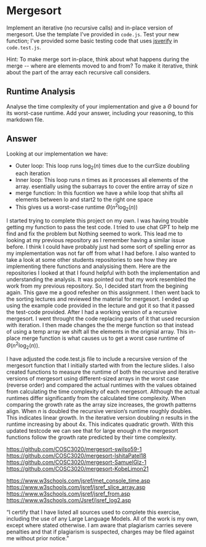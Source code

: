 # Mergesort

Implement an iterative (no recursive calls) and in-place version of mergesort.
Use the template I've provided in `code.js`. Test your new function; I've
provided some basic testing code that uses
[jsverify](https://jsverify.github.io/) in `code.test.js`.

Hint: To make merge sort in-place, think about what happens during the merge --
where are elements moved to and from? To make it iterative, think about the
part of the array each recursive call considers.

## Runtime Analysis

Analyse the time complexity of your implementation and give a $\Theta$ bound for
its worst-case runtime. Add your answer, including your reasoning, to this
markdown file.

## Answer

Looking at our implementation we have:
- Outer loop: This loop runs $\log_{2}(n)$ times due to the currSize doubling each iteration
- Inner loop: This loop runs $n$ times as it processes all elements of the array. esentially using the subarrays to cover the entire 
  array of size $n$
- merge function: In this fucntion we have a while loop that shifts all elements between lo and start2 to the right one space
- This gives us a worst-case runtime $\Theta(n^{2}\log_{2}(n))$ 

I started trying to complete this project on my own. I was having trouble getting my function to pass the test code. I tried to use chat GPT to help me find and fix the problem but Nothing seemed to work. This lead me to looking at my previous repository as I remember having a similar issue before. I think I could have probably just had some sort of spelling error as my implementation was not far off from what I had before. I also wanted to take a look at some other students repositories to see how they are implementing there functions and analysising them. Here are the repositories I looked at that I found helpful with both the implementation and understanding the analysis. It was pointed out that my work resembled the work from my previous repository. So, I decided start from the begining again. This gave me a good refesher on this assignment. I then went back to the sorting lectures and reviewed the material for mergesort. I ended up using the example code provided in the lecture and got it so that it passed the test-code provided. After I had a working version of a recursive mergesort. I went throught the code replacing parts of it that used recursion with iteration. I then made changes the the merge function so that instead of using a temp array we shift all the elements in the orignial array. This in-place merge function is what causes us to get a worst case  runtime of $\Theta(n^{2}\log_{2}(n))$. 

I have adjusted the code.test.js file to include a recursive version of the mergesort function that I initially started with from the lecture slides. I also created functions to measure the runtime of both the recursive and iterative versions of mergesort using different-sized arrays in the worst case (reverse order) and compared the actual runtimes with the values obtained from calculating the time complexity of each mergesort. Although the actual runtimes differ significantly from the calculated time complexity. When comparing the growth rate as the array size increases, the growth patterns align. When $n$ is doubled the recursive version’s runtime roughly doubles. This indicates linear growth. In the iterative version doubling $n$ results in the runtime increasing by about 4x. This indicates quadratic growth. With this updated testcode we can see that for large enough $n$ the mergesort functions follow the growth rate predicted by their time complexity.

https://github.com/COSC3020/mergesort-swilso59-1
https://github.com/COSC3020/mergesort-IshitaPatel18
https://github.com/COSC3020/mergesort-SamuelGlz-1
https://github.com/COSC3020/mergesort-KobeLimon21

https://www.w3schools.com/jsref/met_console_time.asp
https://www.w3schools.com/jsref/jsref_slice_array.asp
https://www.w3schools.com/jsref/jsref_from.asp
https://www.w3schools.com/Jsref/jsref_log2.asp

“I certify that I have listed all sources used to complete this exercise, including the use
of any Large Language Models. All of the work is my own, except where stated
otherwise. I am aware that plagiarism carries severe penalties and that if plagiarism is
suspected, charges may be filed against me without prior notice.”

